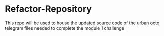 # Refactor-Repository
This repo will be used to house the updated source code of the urban octo telegram files needed to complete the module 1 challenge
